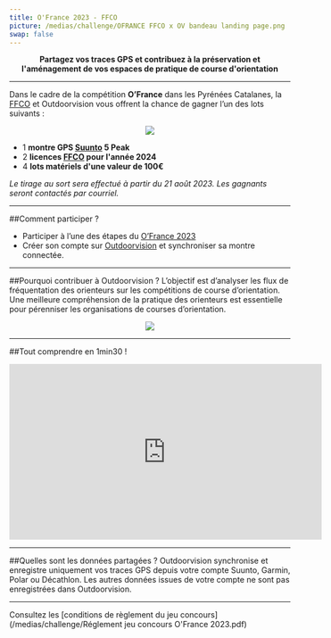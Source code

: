```yaml
---
title: O'France 2023 - FFCO
picture: /medias/challenge/OFRANCE FFCO x OV bandeau landing page.png
swap: false
---
```


**<p align="center"> Partagez vos traces GPS et contribuez à la préservation et l'aménagement de vos espaces de pratique de course d'orientation</p>**

<participate></participate>

---
Dans le cadre de la compétition **O’France** dans les Pyrénées Catalanes, 
la [FFCO](https://www.ffcorientation.fr/) et Outdoorvision vous offrent la chance de gagner l’un des lots suivants : 

<p align="center">
  <img src="/medias/challenge/Lots_ofrance2023_landingpage.png">
</p>

- 1 **montre GPS [Suunto](https://www.suunto.com/fr-fr/) 5 Peak**
- 2  **licences [FFCO](https://www.ffcorientation.fr/) pour l'année 2024**
- 4 **lots matériels d'une valeur de 100€** 


*Le tirage au sort sera effectué à partir du 21 août 2023. Les gagnants seront contactés par courriel.*

---

##Comment participer ?

- Participer à l’une des étapes du [O’France 2023](https://foot-2023.o-france.fr/fr/home)
- Créer son compte sur [Outdoorvision](https://staging-auth.outdoorvision.fr/auth/realms/PRNSN/protocol/openid-connect/registrations?client_id=back1-outdoorgeovision-prnsn&response_type=code&redirect_uri=https://staging-back.outdoorvision.fr/auth/done/&scope=openid) et synchroniser sa montre connectée.

---

##Pourquoi contribuer à Outdoorvision ?
L’objectif est d’analyser les flux de fréquentation des orienteurs sur les compétitions de course d’orientation. 
Une meilleure compréhension de la pratique des orienteurs est essentielle pour pérenniser les organisations de courses d’orientation.

<p align="center">
  <img src="/medias/challenge/bandeau_ofrance_landingpage.png">
</p>

---
##Tout comprendre en 1min30 !
<p align="center">
<iframe width="560" height="315" src="https://www.youtube.com/embed/Sua7VDlhBs4" title="YouTube video player" frameborder="0" allow="accelerometer; autoplay; clipboard-write; encrypted-media; gyroscope; picture-in-picture" allowfullscreen></iframe>
</p>


---

##Quelles sont les données partagées ?
Outdoorvision synchronise et enregistre uniquement vos traces GPS depuis votre compte Suunto, Garmin, Polar ou Décathlon. Les autres données issues de votre compte ne sont pas enregistrées dans Outdoorvision.

---

Consultez les [conditions de règlement du jeu concours](/medias/challenge/Réglement jeu concours O'France 2023.pdf)
<participate></participate>

